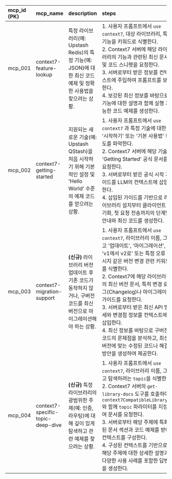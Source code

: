 
| mcp_id (PK) | mcp_name                          | description                                                                            | steps                                                                                                                                                                                                                                                                                                             | expected_input                                                                                      | expected_output                                                                                |
| :---------- | :-------------------------------- | :------------------------------------------------------------------------------------- | :---------------------------------------------------------------------------------------------------------------------------------------------------------------------------------------------------------------------------------------------------------------------------------------------------------------- | :-------------------------------------------------------------------------------------------------- | :--------------------------------------------------------------------------------------------- |
| mcp_001     | context7-feature-lookup           | 특정 라이브러리(예: Upstash Redis)의 특정 기능(예: JSON)에 대한 최신 코드 예제 및 정확한 사용법을 찾으려는 상황.            | 1. 사용자 프롬프트에서 `use context7`, 대상 라이브러리, 특정 기능을 키워드로 식별한다. <br>2. Context7 서버에 해당 라이브러리의 기능과 관련된 최신 문서 및 코드 스니펫을 요청한다. <br>3. 서버로부터 받은 정보를 컨텍스트에 주입하여 프롬프트를 보강한다. <br>4. 보강된 최신 정보를 바탕으로 기능에 대한 설명과 함께 실행 가능한 코드 예제를 생성한다.                                                                                         | `use context7, Upstash Redis에서 JSON 데이터를 어떻게 사용하나요?`                                                | Upstash Redis의 최신 SDK 버전을 사용하여 JSON 데이터를 저장, 조회, 수정하는 방법에 대한 정확한 코드 예제 및 설명.                   |
| mcp_002     | context7-getting-started          | 지원되는 새로운 기술(예: Upstash QStash)을 처음 시작하기 위해 기본적인 설정 및 'Hello World' 수준의 예제 코드를 얻으려는 상황. | 1. 사용자 프롬프트에서 `use context7` 과 특정 기술에 대한 '시작하기' 또는 '기본 사용법' 의도를 파악한다. <br>2. Context7 서버에 해당 기술의 'Getting Started' 공식 문서를 요청한다. <br>3. 서버로부터 받은 공식 시작 가이드를 LLM의 컨텍스트에 삽입한다. <br>4. 삽입된 가이드를 기반으로 라이브러리 설치부터 클라이언트 초기화, 첫 요청 전송까지의 단계별 안내와 최신 코드를 생성한다.                                                            | `use context7, Upstash QStash를 처음 사용해보려 합니다. 시작 가이드를 알려주세요.`                                        | Upstash QStash 라이브러리 설치, 클라이언트 초기화, 그리고 첫 메시지를 발행(publish)하는 방법에 대한 단계별 안내와 최신 구문이 적용된 코드.     |
| mcp_003     | context7-migration-support        | **(신규)** 라이브러리 버전 업데이트 후 기존 코드가 동작하지 않거나, 구버전 코드를 최신 버전으로 마이그레이션해야 하는 상황.              | 1. 사용자 프롬프트에서 `use context7`, 라이브러리 이름, 그리고 '업데이트', '마이그레이션', 'v1에서 v2로' 또는 특정 오류 메시지 같은 버전 변경 관련 키워드를 식별한다. <br>2. Context7에 해당 라이브러리의 최신 버전 문서, 특히 변경 로그(Changelog)나 마이그레이션 가이드를 요청한다. <br>3. 서버로부터 받은 최신 API 명세와 변경점 정보를 컨텍스트에 삽입한다. <br>4. 최신 정보를 바탕으로 구버전 코드의 문제점을 분석하고, 최신 버전에 맞는 수정된 코드나 해결 방안을 생성하여 제공한다. | `use context7, 기존의 Upstash Kafka 코드가 v2로 업데이트되면서 더 이상 작동하지 않습니다. 이 코드를 최신 버전으로 수정해주세요. [기존 코드 스니펫]` | 기존 코드와 최신 코드의 주요 변경점을 비교 설명하고, 최신 Upstash Kafka SDK 구문에 맞게 수정된 완전한 코드 스니펫을 제공.                 |
| mcp_004     | context7-specific-topic-deep-dive | **(신규)** 특정 라이브러리의 광범위한 주제(예: 인증, 라우팅)에 대해 깊이 있게 탐색하고 관련 예제를 찾으려는 상황.                  | 1. 사용자 프롬프트에서 `use context7`, 라이브러리 이름, 그리고 탐색하려는 `topic`을 식별한다. <br>2. Context7 서버의 `get-library-docs` 도구를 호출하며, `context7CompatibleLibraryID` 와 함께 `topic` 파라미터를 지정하여 문서를 요청한다. <br>3. 서버로부터 해당 주제에 특화된 문서 섹션과 코드 예제를 받아 컨텍스트를 구성한다. <br>4. 구성된 컨텍스트를 기반으로, 해당 주제에 대한 상세한 설명과 다양한 사용 사례를 포함한 답변을 생성한다.          | `use context7, Next.js의 라우팅(routing)에 대해 자세히 알려줘. use library /vercel/next.js`                      | Next.js의 최신 App Router 및 Pages Router의 작동 방식, 동적 라우팅, 중첩 라우팅 등 '라우팅' 주제에 초점을 맞춘 상세한 설명과 코드 예제. |
